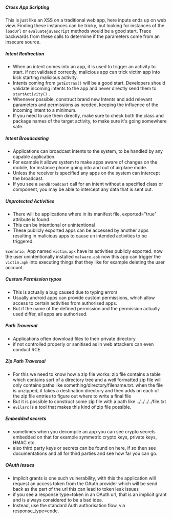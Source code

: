 
##### Cross App Scripting 
This is just like an XSS on a traditional web app, here inputs ends up on web view.
Finding these instances can be tricky, but looking for instances of the `loadUrl` or `evaluatejavascript` methods would be a good start. Trace backwards from these calls to determine if the parameters come from an insecure source. 

##### Intent Redirection
- When an intent comes into an app, it is used to trigger an activity to start. if not validated correctly, malicious app can trick victim app into kick starting malicious activity.
- Intents coming from `getExtras()` will be a good start. Developers should validate incoming intents to the app and never directly send them to `startActivity()` .
- Whenever possible, construct brand new Intents and add relevant parameters and permissions as needed, keeping the influence of the incoming intent  to a minimum. 
- If you need to use them directly, make sure to check both the class and package names of the target activity, to make sure it's going somewhere safe.

##### Intent Broadcasting
- Applications can broadcast intents to the system, to be handled by any capable application.
- For example it allows system to make apps aware of changes on the mobile, for instance phone going into and out of airplane mode.
- Unless the receiver is specified any apps on the system can intercept the broadcast.
- If you see a `sendBroadcast`  call for an intent without a specified class or component, you may be able to intercept any data that is sent out.

##### Unprotected Activities
- There will be applications where in its manifest file, exported="true" attribute is found 
- This can be intentional or unintentional
- These publicly exported apps can be accessed by another apps resulting in malicious apps to cause un intended activities to be triggered.

`Scenario:` App named `victim.apk` have its activities publicly exported. now the user unintentionally installed `malware.apk` now this app can trigger the `victim.apk`  into executing things that they like for example deleting the user account.


##### Custom Permission typos
- This is actually a bug caused due to typing errors
- Usually android apps can provide custom permissions, which allow access to certain activities from authorised apps.
- But if the name of the defined permission and the permission actually used differ, all apps are authorised.

##### Path Traversal
- Applications often download files to their private directory 
- if not controlled properly or sanitised as in web attackers can even conduct RCE

##### Zip Path Traversal
- For this we need to know how a zip file works: zip file contains a table which contains sort of a directory tree and a well formatted zip file will only contains paths like something/directory/filename.txt. when the file is unzipped, it takes a destination directory and then adds on each of the zip file entries to figure out where to write a final file 
- But it is possible to construct some zip file with a path like ../../../../file.txt
- `evilarc` is a tool that makes this kind of zip file possible.


##### Embedded secrets
- sometimes when you decompile an app you can see crypto secrets embedded on that for example symmetric crypto keys, private keys, HMAC etc.
- also third party keys or secrets can be found on here, if so then see documentations and all for third parties and see how far you can go.

##### OAuth issues
- implicit grants is one such vulnerability, with this the application will request an access token from the OAuth provider which will be  send back as the part of the  url this can lead to token leak issues 
- if you see a response type=token in an OAuth url, that is an implicit grant and is always considered to be a bad idea.
- Instead, use the standard Auth authorisation flow, via response_type=code.